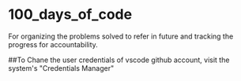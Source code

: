 # 100_days_of_code
For organizing the problems solved to refer in future and tracking the progress for accountability. 

##To Chane the user credentials of vscode github account, visit the system's  "Credentials Manager"
